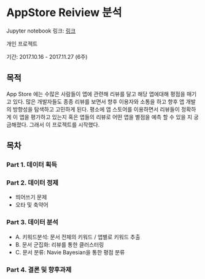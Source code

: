 # AppStore Reiview 분석

Jupyter notebook 링크: [링크]()

개인 프로젝트

기간: 2017.10.16 - 2017.11.27 (6주)

## 목적
App Store 에는 수많은 사람들이 앱에 관련해 리뷰를 달고 해당 앱에대해 평점을 매기고 있다. 많은 개발자들도 종종 리뷰를 보면서 향후 이용자와 소통을 하고 향후 앱 개발의 방향성을 탐색하고 고민하게 된다. 평소에 앱 스토어를 이용하면서 리뷰들이 정확하게 이 앱을 평가하고 있는지 혹은 앱들의 리뷰로 어떤 앱을 별점을 예측 할 수 있을 지 궁금해졌다. 그래서 이 프로젝트를 시작했다.

## 목차
### Part 1. 데이터 획득

### Part 2. 데이터 정제
* 띄어쓰기 문제
* 오타 및 축약어
### Part 3. 데이터 분석
* A. 키워드분석: 문서 전체의 키워드 / 앱별로 키워드 추출
* B. 문서 군집화: 리뷰를 통한 클러스터링
* C. 문서 분류: Navie Bayesian을 통한 평점 분류
### Part 4. 결론 및 향후과제

